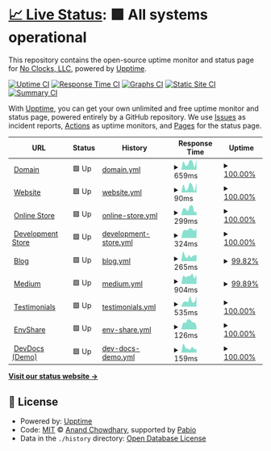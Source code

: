 # [📈 Live Status](https://demo.upptime.js.org): <!--live status--> **🟩 All systems operational**

This repository contains the open-source uptime monitor and status page for [No Clocks, LLC](https://website.noclocks.dev), powered by [Upptime](https://github.com/upptime/upptime).

[![Uptime CI](https://github.com/noclocks/uptime/workflows/Uptime%20CI/badge.svg)](https://github.com/noclocks/uptime/actions?query=workflow%3A%22Uptime+CI%22)
[![Response Time CI](https://github.com/noclocks/uptime/workflows/Response%20Time%20CI/badge.svg)](https://github.com/noclocks/uptime/actions?query=workflow%3A%22Response+Time+CI%22)
[![Graphs CI](https://github.com/noclocks/uptime/workflows/Graphs%20CI/badge.svg)](https://github.com/noclocks/uptime/actions?query=workflow%3A%22Graphs+CI%22)
[![Static Site CI](https://github.com/noclocks/uptime/workflows/Static%20Site%20CI/badge.svg)](https://github.com/noclocks/uptime/actions?query=workflow%3A%22Static+Site+CI%22)
[![Summary CI](https://github.com/noclocks/uptime/workflows/Summary%20CI/badge.svg)](https://github.com/noclocks/uptime/actions?query=workflow%3A%22Summary+CI%22)

With [Upptime](https://upptime.js.org), you can get your own unlimited and free uptime monitor and status page, powered entirely by a GitHub repository. We use [Issues](https://github.com/noclocks/uptime/issues) as incident reports, [Actions](https://github.com/noclocks/uptime/actions) as uptime monitors, and [Pages](https://demo.upptime.js.org) for the status page.

<!--start: status pages-->
<!-- This summary is generated by Upptime (https://github.com/upptime/upptime) -->
<!-- Do not edit this manually, your changes will be overwritten -->
<!-- prettier-ignore -->
| URL | Status | History | Response Time | Uptime |
| --- | ------ | ------- | ------------- | ------ |
| <img alt="" src="https://icons.duckduckgo.com/ip3/noclocks.dev.ico" height="13"> [Domain](https://noclocks.dev) | 🟩 Up | [domain.yml](https://github.com/noclocks/uptime/commits/HEAD/history/domain.yml) | <details><summary><img alt="Response time graph" src="./graphs/domain/response-time-week.png" height="20"> 659ms</summary><br><a href="https://noclocks.github.io/uptime/history/domain"><img alt="Response time 511" src="https://img.shields.io/endpoint?url=https%3A%2F%2Fraw.githubusercontent.com%2Fnoclocks%2Fuptime%2FHEAD%2Fapi%2Fdomain%2Fresponse-time.json"></a><br><a href="https://noclocks.github.io/uptime/history/domain"><img alt="24-hour response time 966" src="https://img.shields.io/endpoint?url=https%3A%2F%2Fraw.githubusercontent.com%2Fnoclocks%2Fuptime%2FHEAD%2Fapi%2Fdomain%2Fresponse-time-day.json"></a><br><a href="https://noclocks.github.io/uptime/history/domain"><img alt="7-day response time 659" src="https://img.shields.io/endpoint?url=https%3A%2F%2Fraw.githubusercontent.com%2Fnoclocks%2Fuptime%2FHEAD%2Fapi%2Fdomain%2Fresponse-time-week.json"></a><br><a href="https://noclocks.github.io/uptime/history/domain"><img alt="30-day response time 553" src="https://img.shields.io/endpoint?url=https%3A%2F%2Fraw.githubusercontent.com%2Fnoclocks%2Fuptime%2FHEAD%2Fapi%2Fdomain%2Fresponse-time-month.json"></a><br><a href="https://noclocks.github.io/uptime/history/domain"><img alt="1-year response time 511" src="https://img.shields.io/endpoint?url=https%3A%2F%2Fraw.githubusercontent.com%2Fnoclocks%2Fuptime%2FHEAD%2Fapi%2Fdomain%2Fresponse-time-year.json"></a></details> | <details><summary><a href="https://noclocks.github.io/uptime/history/domain">100.00%</a></summary><a href="https://noclocks.github.io/uptime/history/domain"><img alt="All-time uptime 100.00%" src="https://img.shields.io/endpoint?url=https%3A%2F%2Fraw.githubusercontent.com%2Fnoclocks%2Fuptime%2FHEAD%2Fapi%2Fdomain%2Fuptime.json"></a><br><a href="https://noclocks.github.io/uptime/history/domain"><img alt="24-hour uptime 100.00%" src="https://img.shields.io/endpoint?url=https%3A%2F%2Fraw.githubusercontent.com%2Fnoclocks%2Fuptime%2FHEAD%2Fapi%2Fdomain%2Fuptime-day.json"></a><br><a href="https://noclocks.github.io/uptime/history/domain"><img alt="7-day uptime 100.00%" src="https://img.shields.io/endpoint?url=https%3A%2F%2Fraw.githubusercontent.com%2Fnoclocks%2Fuptime%2FHEAD%2Fapi%2Fdomain%2Fuptime-week.json"></a><br><a href="https://noclocks.github.io/uptime/history/domain"><img alt="30-day uptime 100.00%" src="https://img.shields.io/endpoint?url=https%3A%2F%2Fraw.githubusercontent.com%2Fnoclocks%2Fuptime%2FHEAD%2Fapi%2Fdomain%2Fuptime-month.json"></a><br><a href="https://noclocks.github.io/uptime/history/domain"><img alt="1-year uptime 100.00%" src="https://img.shields.io/endpoint?url=https%3A%2F%2Fraw.githubusercontent.com%2Fnoclocks%2Fuptime%2FHEAD%2Fapi%2Fdomain%2Fuptime-year.json"></a></details>
| <img alt="" src="https://icons.duckduckgo.com/ip3/noclocks.dev.ico" height="13"> [Website](https://noclocks.dev) | 🟩 Up | [website.yml](https://github.com/noclocks/uptime/commits/HEAD/history/website.yml) | <details><summary><img alt="Response time graph" src="./graphs/website/response-time-week.png" height="20"> 90ms</summary><br><a href="https://noclocks.github.io/uptime/history/website"><img alt="Response time 60" src="https://img.shields.io/endpoint?url=https%3A%2F%2Fraw.githubusercontent.com%2Fnoclocks%2Fuptime%2FHEAD%2Fapi%2Fwebsite%2Fresponse-time.json"></a><br><a href="https://noclocks.github.io/uptime/history/website"><img alt="24-hour response time 144" src="https://img.shields.io/endpoint?url=https%3A%2F%2Fraw.githubusercontent.com%2Fnoclocks%2Fuptime%2FHEAD%2Fapi%2Fwebsite%2Fresponse-time-day.json"></a><br><a href="https://noclocks.github.io/uptime/history/website"><img alt="7-day response time 90" src="https://img.shields.io/endpoint?url=https%3A%2F%2Fraw.githubusercontent.com%2Fnoclocks%2Fuptime%2FHEAD%2Fapi%2Fwebsite%2Fresponse-time-week.json"></a><br><a href="https://noclocks.github.io/uptime/history/website"><img alt="30-day response time 67" src="https://img.shields.io/endpoint?url=https%3A%2F%2Fraw.githubusercontent.com%2Fnoclocks%2Fuptime%2FHEAD%2Fapi%2Fwebsite%2Fresponse-time-month.json"></a><br><a href="https://noclocks.github.io/uptime/history/website"><img alt="1-year response time 60" src="https://img.shields.io/endpoint?url=https%3A%2F%2Fraw.githubusercontent.com%2Fnoclocks%2Fuptime%2FHEAD%2Fapi%2Fwebsite%2Fresponse-time-year.json"></a></details> | <details><summary><a href="https://noclocks.github.io/uptime/history/website">100.00%</a></summary><a href="https://noclocks.github.io/uptime/history/website"><img alt="All-time uptime 100.00%" src="https://img.shields.io/endpoint?url=https%3A%2F%2Fraw.githubusercontent.com%2Fnoclocks%2Fuptime%2FHEAD%2Fapi%2Fwebsite%2Fuptime.json"></a><br><a href="https://noclocks.github.io/uptime/history/website"><img alt="24-hour uptime 100.00%" src="https://img.shields.io/endpoint?url=https%3A%2F%2Fraw.githubusercontent.com%2Fnoclocks%2Fuptime%2FHEAD%2Fapi%2Fwebsite%2Fuptime-day.json"></a><br><a href="https://noclocks.github.io/uptime/history/website"><img alt="7-day uptime 100.00%" src="https://img.shields.io/endpoint?url=https%3A%2F%2Fraw.githubusercontent.com%2Fnoclocks%2Fuptime%2FHEAD%2Fapi%2Fwebsite%2Fuptime-week.json"></a><br><a href="https://noclocks.github.io/uptime/history/website"><img alt="30-day uptime 100.00%" src="https://img.shields.io/endpoint?url=https%3A%2F%2Fraw.githubusercontent.com%2Fnoclocks%2Fuptime%2FHEAD%2Fapi%2Fwebsite%2Fuptime-month.json"></a><br><a href="https://noclocks.github.io/uptime/history/website"><img alt="1-year uptime 100.00%" src="https://img.shields.io/endpoint?url=https%3A%2F%2Fraw.githubusercontent.com%2Fnoclocks%2Fuptime%2FHEAD%2Fapi%2Fwebsite%2Fuptime-year.json"></a></details>
| <img alt="" src="https://icons.duckduckgo.com/ip3/store.noclocks.dev.ico" height="13"> [Online Store](https://store.noclocks.dev) | 🟩 Up | [online-store.yml](https://github.com/noclocks/uptime/commits/HEAD/history/online-store.yml) | <details><summary><img alt="Response time graph" src="./graphs/online-store/response-time-week.png" height="20"> 299ms</summary><br><a href="https://noclocks.github.io/uptime/history/online-store"><img alt="Response time 234" src="https://img.shields.io/endpoint?url=https%3A%2F%2Fraw.githubusercontent.com%2Fnoclocks%2Fuptime%2FHEAD%2Fapi%2Fonline-store%2Fresponse-time.json"></a><br><a href="https://noclocks.github.io/uptime/history/online-store"><img alt="24-hour response time 167" src="https://img.shields.io/endpoint?url=https%3A%2F%2Fraw.githubusercontent.com%2Fnoclocks%2Fuptime%2FHEAD%2Fapi%2Fonline-store%2Fresponse-time-day.json"></a><br><a href="https://noclocks.github.io/uptime/history/online-store"><img alt="7-day response time 299" src="https://img.shields.io/endpoint?url=https%3A%2F%2Fraw.githubusercontent.com%2Fnoclocks%2Fuptime%2FHEAD%2Fapi%2Fonline-store%2Fresponse-time-week.json"></a><br><a href="https://noclocks.github.io/uptime/history/online-store"><img alt="30-day response time 252" src="https://img.shields.io/endpoint?url=https%3A%2F%2Fraw.githubusercontent.com%2Fnoclocks%2Fuptime%2FHEAD%2Fapi%2Fonline-store%2Fresponse-time-month.json"></a><br><a href="https://noclocks.github.io/uptime/history/online-store"><img alt="1-year response time 234" src="https://img.shields.io/endpoint?url=https%3A%2F%2Fraw.githubusercontent.com%2Fnoclocks%2Fuptime%2FHEAD%2Fapi%2Fonline-store%2Fresponse-time-year.json"></a></details> | <details><summary><a href="https://noclocks.github.io/uptime/history/online-store">100.00%</a></summary><a href="https://noclocks.github.io/uptime/history/online-store"><img alt="All-time uptime 99.99%" src="https://img.shields.io/endpoint?url=https%3A%2F%2Fraw.githubusercontent.com%2Fnoclocks%2Fuptime%2FHEAD%2Fapi%2Fonline-store%2Fuptime.json"></a><br><a href="https://noclocks.github.io/uptime/history/online-store"><img alt="24-hour uptime 100.00%" src="https://img.shields.io/endpoint?url=https%3A%2F%2Fraw.githubusercontent.com%2Fnoclocks%2Fuptime%2FHEAD%2Fapi%2Fonline-store%2Fuptime-day.json"></a><br><a href="https://noclocks.github.io/uptime/history/online-store"><img alt="7-day uptime 100.00%" src="https://img.shields.io/endpoint?url=https%3A%2F%2Fraw.githubusercontent.com%2Fnoclocks%2Fuptime%2FHEAD%2Fapi%2Fonline-store%2Fuptime-week.json"></a><br><a href="https://noclocks.github.io/uptime/history/online-store"><img alt="30-day uptime 100.00%" src="https://img.shields.io/endpoint?url=https%3A%2F%2Fraw.githubusercontent.com%2Fnoclocks%2Fuptime%2FHEAD%2Fapi%2Fonline-store%2Fuptime-month.json"></a><br><a href="https://noclocks.github.io/uptime/history/online-store"><img alt="1-year uptime 99.99%" src="https://img.shields.io/endpoint?url=https%3A%2F%2Fraw.githubusercontent.com%2Fnoclocks%2Fuptime%2FHEAD%2Fapi%2Fonline-store%2Fuptime-year.json"></a></details>
| <img alt="" src="https://icons.duckduckgo.com/ip3/devstore.noclocks.dev.ico" height="13"> [Development Store](https://devstore.noclocks.dev) | 🟩 Up | [development-store.yml](https://github.com/noclocks/uptime/commits/HEAD/history/development-store.yml) | <details><summary><img alt="Response time graph" src="./graphs/development-store/response-time-week.png" height="20"> 324ms</summary><br><a href="https://noclocks.github.io/uptime/history/development-store"><img alt="Response time 268" src="https://img.shields.io/endpoint?url=https%3A%2F%2Fraw.githubusercontent.com%2Fnoclocks%2Fuptime%2FHEAD%2Fapi%2Fdevelopment-store%2Fresponse-time.json"></a><br><a href="https://noclocks.github.io/uptime/history/development-store"><img alt="24-hour response time 370" src="https://img.shields.io/endpoint?url=https%3A%2F%2Fraw.githubusercontent.com%2Fnoclocks%2Fuptime%2FHEAD%2Fapi%2Fdevelopment-store%2Fresponse-time-day.json"></a><br><a href="https://noclocks.github.io/uptime/history/development-store"><img alt="7-day response time 324" src="https://img.shields.io/endpoint?url=https%3A%2F%2Fraw.githubusercontent.com%2Fnoclocks%2Fuptime%2FHEAD%2Fapi%2Fdevelopment-store%2Fresponse-time-week.json"></a><br><a href="https://noclocks.github.io/uptime/history/development-store"><img alt="30-day response time 280" src="https://img.shields.io/endpoint?url=https%3A%2F%2Fraw.githubusercontent.com%2Fnoclocks%2Fuptime%2FHEAD%2Fapi%2Fdevelopment-store%2Fresponse-time-month.json"></a><br><a href="https://noclocks.github.io/uptime/history/development-store"><img alt="1-year response time 268" src="https://img.shields.io/endpoint?url=https%3A%2F%2Fraw.githubusercontent.com%2Fnoclocks%2Fuptime%2FHEAD%2Fapi%2Fdevelopment-store%2Fresponse-time-year.json"></a></details> | <details><summary><a href="https://noclocks.github.io/uptime/history/development-store">100.00%</a></summary><a href="https://noclocks.github.io/uptime/history/development-store"><img alt="All-time uptime 99.92%" src="https://img.shields.io/endpoint?url=https%3A%2F%2Fraw.githubusercontent.com%2Fnoclocks%2Fuptime%2FHEAD%2Fapi%2Fdevelopment-store%2Fuptime.json"></a><br><a href="https://noclocks.github.io/uptime/history/development-store"><img alt="24-hour uptime 100.00%" src="https://img.shields.io/endpoint?url=https%3A%2F%2Fraw.githubusercontent.com%2Fnoclocks%2Fuptime%2FHEAD%2Fapi%2Fdevelopment-store%2Fuptime-day.json"></a><br><a href="https://noclocks.github.io/uptime/history/development-store"><img alt="7-day uptime 100.00%" src="https://img.shields.io/endpoint?url=https%3A%2F%2Fraw.githubusercontent.com%2Fnoclocks%2Fuptime%2FHEAD%2Fapi%2Fdevelopment-store%2Fuptime-week.json"></a><br><a href="https://noclocks.github.io/uptime/history/development-store"><img alt="30-day uptime 100.00%" src="https://img.shields.io/endpoint?url=https%3A%2F%2Fraw.githubusercontent.com%2Fnoclocks%2Fuptime%2FHEAD%2Fapi%2Fdevelopment-store%2Fuptime-month.json"></a><br><a href="https://noclocks.github.io/uptime/history/development-store"><img alt="1-year uptime 99.92%" src="https://img.shields.io/endpoint?url=https%3A%2F%2Fraw.githubusercontent.com%2Fnoclocks%2Fuptime%2FHEAD%2Fapi%2Fdevelopment-store%2Fuptime-year.json"></a></details>
| <img alt="" src="https://icons.duckduckgo.com/ip3/blog.noclocks.dev.ico" height="13"> [Blog](https://blog.noclocks.dev) | 🟩 Up | [blog.yml](https://github.com/noclocks/uptime/commits/HEAD/history/blog.yml) | <details><summary><img alt="Response time graph" src="./graphs/blog/response-time-week.png" height="20"> 265ms</summary><br><a href="https://noclocks.github.io/uptime/history/blog"><img alt="Response time 321" src="https://img.shields.io/endpoint?url=https%3A%2F%2Fraw.githubusercontent.com%2Fnoclocks%2Fuptime%2FHEAD%2Fapi%2Fblog%2Fresponse-time.json"></a><br><a href="https://noclocks.github.io/uptime/history/blog"><img alt="24-hour response time 292" src="https://img.shields.io/endpoint?url=https%3A%2F%2Fraw.githubusercontent.com%2Fnoclocks%2Fuptime%2FHEAD%2Fapi%2Fblog%2Fresponse-time-day.json"></a><br><a href="https://noclocks.github.io/uptime/history/blog"><img alt="7-day response time 265" src="https://img.shields.io/endpoint?url=https%3A%2F%2Fraw.githubusercontent.com%2Fnoclocks%2Fuptime%2FHEAD%2Fapi%2Fblog%2Fresponse-time-week.json"></a><br><a href="https://noclocks.github.io/uptime/history/blog"><img alt="30-day response time 260" src="https://img.shields.io/endpoint?url=https%3A%2F%2Fraw.githubusercontent.com%2Fnoclocks%2Fuptime%2FHEAD%2Fapi%2Fblog%2Fresponse-time-month.json"></a><br><a href="https://noclocks.github.io/uptime/history/blog"><img alt="1-year response time 321" src="https://img.shields.io/endpoint?url=https%3A%2F%2Fraw.githubusercontent.com%2Fnoclocks%2Fuptime%2FHEAD%2Fapi%2Fblog%2Fresponse-time-year.json"></a></details> | <details><summary><a href="https://noclocks.github.io/uptime/history/blog">99.82%</a></summary><a href="https://noclocks.github.io/uptime/history/blog"><img alt="All-time uptime 99.96%" src="https://img.shields.io/endpoint?url=https%3A%2F%2Fraw.githubusercontent.com%2Fnoclocks%2Fuptime%2FHEAD%2Fapi%2Fblog%2Fuptime.json"></a><br><a href="https://noclocks.github.io/uptime/history/blog"><img alt="24-hour uptime 100.00%" src="https://img.shields.io/endpoint?url=https%3A%2F%2Fraw.githubusercontent.com%2Fnoclocks%2Fuptime%2FHEAD%2Fapi%2Fblog%2Fuptime-day.json"></a><br><a href="https://noclocks.github.io/uptime/history/blog"><img alt="7-day uptime 99.82%" src="https://img.shields.io/endpoint?url=https%3A%2F%2Fraw.githubusercontent.com%2Fnoclocks%2Fuptime%2FHEAD%2Fapi%2Fblog%2Fuptime-week.json"></a><br><a href="https://noclocks.github.io/uptime/history/blog"><img alt="30-day uptime 99.89%" src="https://img.shields.io/endpoint?url=https%3A%2F%2Fraw.githubusercontent.com%2Fnoclocks%2Fuptime%2FHEAD%2Fapi%2Fblog%2Fuptime-month.json"></a><br><a href="https://noclocks.github.io/uptime/history/blog"><img alt="1-year uptime 99.96%" src="https://img.shields.io/endpoint?url=https%3A%2F%2Fraw.githubusercontent.com%2Fnoclocks%2Fuptime%2FHEAD%2Fapi%2Fblog%2Fuptime-year.json"></a></details>
| <img alt="" src="https://icons.duckduckgo.com/ip3/medium.noclocks.dev.ico" height="13"> [Medium](https://medium.noclocks.dev/) | 🟩 Up | [medium.yml](https://github.com/noclocks/uptime/commits/HEAD/history/medium.yml) | <details><summary><img alt="Response time graph" src="./graphs/medium/response-time-week.png" height="20"> 904ms</summary><br><a href="https://noclocks.github.io/uptime/history/medium"><img alt="Response time 994" src="https://img.shields.io/endpoint?url=https%3A%2F%2Fraw.githubusercontent.com%2Fnoclocks%2Fuptime%2FHEAD%2Fapi%2Fmedium%2Fresponse-time.json"></a><br><a href="https://noclocks.github.io/uptime/history/medium"><img alt="24-hour response time 900" src="https://img.shields.io/endpoint?url=https%3A%2F%2Fraw.githubusercontent.com%2Fnoclocks%2Fuptime%2FHEAD%2Fapi%2Fmedium%2Fresponse-time-day.json"></a><br><a href="https://noclocks.github.io/uptime/history/medium"><img alt="7-day response time 904" src="https://img.shields.io/endpoint?url=https%3A%2F%2Fraw.githubusercontent.com%2Fnoclocks%2Fuptime%2FHEAD%2Fapi%2Fmedium%2Fresponse-time-week.json"></a><br><a href="https://noclocks.github.io/uptime/history/medium"><img alt="30-day response time 887" src="https://img.shields.io/endpoint?url=https%3A%2F%2Fraw.githubusercontent.com%2Fnoclocks%2Fuptime%2FHEAD%2Fapi%2Fmedium%2Fresponse-time-month.json"></a><br><a href="https://noclocks.github.io/uptime/history/medium"><img alt="1-year response time 994" src="https://img.shields.io/endpoint?url=https%3A%2F%2Fraw.githubusercontent.com%2Fnoclocks%2Fuptime%2FHEAD%2Fapi%2Fmedium%2Fresponse-time-year.json"></a></details> | <details><summary><a href="https://noclocks.github.io/uptime/history/medium">99.89%</a></summary><a href="https://noclocks.github.io/uptime/history/medium"><img alt="All-time uptime 99.91%" src="https://img.shields.io/endpoint?url=https%3A%2F%2Fraw.githubusercontent.com%2Fnoclocks%2Fuptime%2FHEAD%2Fapi%2Fmedium%2Fuptime.json"></a><br><a href="https://noclocks.github.io/uptime/history/medium"><img alt="24-hour uptime 99.22%" src="https://img.shields.io/endpoint?url=https%3A%2F%2Fraw.githubusercontent.com%2Fnoclocks%2Fuptime%2FHEAD%2Fapi%2Fmedium%2Fuptime-day.json"></a><br><a href="https://noclocks.github.io/uptime/history/medium"><img alt="7-day uptime 99.89%" src="https://img.shields.io/endpoint?url=https%3A%2F%2Fraw.githubusercontent.com%2Fnoclocks%2Fuptime%2FHEAD%2Fapi%2Fmedium%2Fuptime-week.json"></a><br><a href="https://noclocks.github.io/uptime/history/medium"><img alt="30-day uptime 99.84%" src="https://img.shields.io/endpoint?url=https%3A%2F%2Fraw.githubusercontent.com%2Fnoclocks%2Fuptime%2FHEAD%2Fapi%2Fmedium%2Fuptime-month.json"></a><br><a href="https://noclocks.github.io/uptime/history/medium"><img alt="1-year uptime 99.91%" src="https://img.shields.io/endpoint?url=https%3A%2F%2Fraw.githubusercontent.com%2Fnoclocks%2Fuptime%2FHEAD%2Fapi%2Fmedium%2Fuptime-year.json"></a></details>
| <img alt="" src="https://icons.duckduckgo.com/ip3/testimonials.noclocks.dev.ico" height="13"> [Testimonials](https://testimonials.noclocks.dev) | 🟩 Up | [testimonials.yml](https://github.com/noclocks/uptime/commits/HEAD/history/testimonials.yml) | <details><summary><img alt="Response time graph" src="./graphs/testimonials/response-time-week.png" height="20"> 535ms</summary><br><a href="https://noclocks.github.io/uptime/history/testimonials"><img alt="Response time 479" src="https://img.shields.io/endpoint?url=https%3A%2F%2Fraw.githubusercontent.com%2Fnoclocks%2Fuptime%2FHEAD%2Fapi%2Ftestimonials%2Fresponse-time.json"></a><br><a href="https://noclocks.github.io/uptime/history/testimonials"><img alt="24-hour response time 878" src="https://img.shields.io/endpoint?url=https%3A%2F%2Fraw.githubusercontent.com%2Fnoclocks%2Fuptime%2FHEAD%2Fapi%2Ftestimonials%2Fresponse-time-day.json"></a><br><a href="https://noclocks.github.io/uptime/history/testimonials"><img alt="7-day response time 535" src="https://img.shields.io/endpoint?url=https%3A%2F%2Fraw.githubusercontent.com%2Fnoclocks%2Fuptime%2FHEAD%2Fapi%2Ftestimonials%2Fresponse-time-week.json"></a><br><a href="https://noclocks.github.io/uptime/history/testimonials"><img alt="30-day response time 439" src="https://img.shields.io/endpoint?url=https%3A%2F%2Fraw.githubusercontent.com%2Fnoclocks%2Fuptime%2FHEAD%2Fapi%2Ftestimonials%2Fresponse-time-month.json"></a><br><a href="https://noclocks.github.io/uptime/history/testimonials"><img alt="1-year response time 479" src="https://img.shields.io/endpoint?url=https%3A%2F%2Fraw.githubusercontent.com%2Fnoclocks%2Fuptime%2FHEAD%2Fapi%2Ftestimonials%2Fresponse-time-year.json"></a></details> | <details><summary><a href="https://noclocks.github.io/uptime/history/testimonials">100.00%</a></summary><a href="https://noclocks.github.io/uptime/history/testimonials"><img alt="All-time uptime 100.00%" src="https://img.shields.io/endpoint?url=https%3A%2F%2Fraw.githubusercontent.com%2Fnoclocks%2Fuptime%2FHEAD%2Fapi%2Ftestimonials%2Fuptime.json"></a><br><a href="https://noclocks.github.io/uptime/history/testimonials"><img alt="24-hour uptime 100.00%" src="https://img.shields.io/endpoint?url=https%3A%2F%2Fraw.githubusercontent.com%2Fnoclocks%2Fuptime%2FHEAD%2Fapi%2Ftestimonials%2Fuptime-day.json"></a><br><a href="https://noclocks.github.io/uptime/history/testimonials"><img alt="7-day uptime 100.00%" src="https://img.shields.io/endpoint?url=https%3A%2F%2Fraw.githubusercontent.com%2Fnoclocks%2Fuptime%2FHEAD%2Fapi%2Ftestimonials%2Fuptime-week.json"></a><br><a href="https://noclocks.github.io/uptime/history/testimonials"><img alt="30-day uptime 100.00%" src="https://img.shields.io/endpoint?url=https%3A%2F%2Fraw.githubusercontent.com%2Fnoclocks%2Fuptime%2FHEAD%2Fapi%2Ftestimonials%2Fuptime-month.json"></a><br><a href="https://noclocks.github.io/uptime/history/testimonials"><img alt="1-year uptime 100.00%" src="https://img.shields.io/endpoint?url=https%3A%2F%2Fraw.githubusercontent.com%2Fnoclocks%2Fuptime%2FHEAD%2Fapi%2Ftestimonials%2Fuptime-year.json"></a></details>
| <img alt="" src="https://icons.duckduckgo.com/ip3/envshare.noclocks.dev.ico" height="13"> [EnvShare](https://envshare.noclocks.dev) | 🟩 Up | [env-share.yml](https://github.com/noclocks/uptime/commits/HEAD/history/env-share.yml) | <details><summary><img alt="Response time graph" src="./graphs/env-share/response-time-week.png" height="20"> 126ms</summary><br><a href="https://noclocks.github.io/uptime/history/env-share"><img alt="Response time 198" src="https://img.shields.io/endpoint?url=https%3A%2F%2Fraw.githubusercontent.com%2Fnoclocks%2Fuptime%2FHEAD%2Fapi%2Fenv-share%2Fresponse-time.json"></a><br><a href="https://noclocks.github.io/uptime/history/env-share"><img alt="24-hour response time 56" src="https://img.shields.io/endpoint?url=https%3A%2F%2Fraw.githubusercontent.com%2Fnoclocks%2Fuptime%2FHEAD%2Fapi%2Fenv-share%2Fresponse-time-day.json"></a><br><a href="https://noclocks.github.io/uptime/history/env-share"><img alt="7-day response time 126" src="https://img.shields.io/endpoint?url=https%3A%2F%2Fraw.githubusercontent.com%2Fnoclocks%2Fuptime%2FHEAD%2Fapi%2Fenv-share%2Fresponse-time-week.json"></a><br><a href="https://noclocks.github.io/uptime/history/env-share"><img alt="30-day response time 310" src="https://img.shields.io/endpoint?url=https%3A%2F%2Fraw.githubusercontent.com%2Fnoclocks%2Fuptime%2FHEAD%2Fapi%2Fenv-share%2Fresponse-time-month.json"></a><br><a href="https://noclocks.github.io/uptime/history/env-share"><img alt="1-year response time 198" src="https://img.shields.io/endpoint?url=https%3A%2F%2Fraw.githubusercontent.com%2Fnoclocks%2Fuptime%2FHEAD%2Fapi%2Fenv-share%2Fresponse-time-year.json"></a></details> | <details><summary><a href="https://noclocks.github.io/uptime/history/env-share">100.00%</a></summary><a href="https://noclocks.github.io/uptime/history/env-share"><img alt="All-time uptime 99.98%" src="https://img.shields.io/endpoint?url=https%3A%2F%2Fraw.githubusercontent.com%2Fnoclocks%2Fuptime%2FHEAD%2Fapi%2Fenv-share%2Fuptime.json"></a><br><a href="https://noclocks.github.io/uptime/history/env-share"><img alt="24-hour uptime 100.00%" src="https://img.shields.io/endpoint?url=https%3A%2F%2Fraw.githubusercontent.com%2Fnoclocks%2Fuptime%2FHEAD%2Fapi%2Fenv-share%2Fuptime-day.json"></a><br><a href="https://noclocks.github.io/uptime/history/env-share"><img alt="7-day uptime 100.00%" src="https://img.shields.io/endpoint?url=https%3A%2F%2Fraw.githubusercontent.com%2Fnoclocks%2Fuptime%2FHEAD%2Fapi%2Fenv-share%2Fuptime-week.json"></a><br><a href="https://noclocks.github.io/uptime/history/env-share"><img alt="30-day uptime 99.93%" src="https://img.shields.io/endpoint?url=https%3A%2F%2Fraw.githubusercontent.com%2Fnoclocks%2Fuptime%2FHEAD%2Fapi%2Fenv-share%2Fuptime-month.json"></a><br><a href="https://noclocks.github.io/uptime/history/env-share"><img alt="1-year uptime 99.98%" src="https://img.shields.io/endpoint?url=https%3A%2F%2Fraw.githubusercontent.com%2Fnoclocks%2Fuptime%2FHEAD%2Fapi%2Fenv-share%2Fuptime-year.json"></a></details>
| <img alt="" src="https://icons.duckduckgo.com/ip3/devdocs.noclocks.dev.ico" height="13"> [DevDocs (Demo)](https://devdocs.noclocks.dev) | 🟩 Up | [dev-docs-demo.yml](https://github.com/noclocks/uptime/commits/HEAD/history/dev-docs-demo.yml) | <details><summary><img alt="Response time graph" src="./graphs/dev-docs-demo/response-time-week.png" height="20"> 159ms</summary><br><a href="https://noclocks.github.io/uptime/history/dev-docs-demo"><img alt="Response time 217" src="https://img.shields.io/endpoint?url=https%3A%2F%2Fraw.githubusercontent.com%2Fnoclocks%2Fuptime%2FHEAD%2Fapi%2Fdev-docs-demo%2Fresponse-time.json"></a><br><a href="https://noclocks.github.io/uptime/history/dev-docs-demo"><img alt="24-hour response time 118" src="https://img.shields.io/endpoint?url=https%3A%2F%2Fraw.githubusercontent.com%2Fnoclocks%2Fuptime%2FHEAD%2Fapi%2Fdev-docs-demo%2Fresponse-time-day.json"></a><br><a href="https://noclocks.github.io/uptime/history/dev-docs-demo"><img alt="7-day response time 159" src="https://img.shields.io/endpoint?url=https%3A%2F%2Fraw.githubusercontent.com%2Fnoclocks%2Fuptime%2FHEAD%2Fapi%2Fdev-docs-demo%2Fresponse-time-week.json"></a><br><a href="https://noclocks.github.io/uptime/history/dev-docs-demo"><img alt="30-day response time 245" src="https://img.shields.io/endpoint?url=https%3A%2F%2Fraw.githubusercontent.com%2Fnoclocks%2Fuptime%2FHEAD%2Fapi%2Fdev-docs-demo%2Fresponse-time-month.json"></a><br><a href="https://noclocks.github.io/uptime/history/dev-docs-demo"><img alt="1-year response time 217" src="https://img.shields.io/endpoint?url=https%3A%2F%2Fraw.githubusercontent.com%2Fnoclocks%2Fuptime%2FHEAD%2Fapi%2Fdev-docs-demo%2Fresponse-time-year.json"></a></details> | <details><summary><a href="https://noclocks.github.io/uptime/history/dev-docs-demo">100.00%</a></summary><a href="https://noclocks.github.io/uptime/history/dev-docs-demo"><img alt="All-time uptime 99.98%" src="https://img.shields.io/endpoint?url=https%3A%2F%2Fraw.githubusercontent.com%2Fnoclocks%2Fuptime%2FHEAD%2Fapi%2Fdev-docs-demo%2Fuptime.json"></a><br><a href="https://noclocks.github.io/uptime/history/dev-docs-demo"><img alt="24-hour uptime 100.00%" src="https://img.shields.io/endpoint?url=https%3A%2F%2Fraw.githubusercontent.com%2Fnoclocks%2Fuptime%2FHEAD%2Fapi%2Fdev-docs-demo%2Fuptime-day.json"></a><br><a href="https://noclocks.github.io/uptime/history/dev-docs-demo"><img alt="7-day uptime 100.00%" src="https://img.shields.io/endpoint?url=https%3A%2F%2Fraw.githubusercontent.com%2Fnoclocks%2Fuptime%2FHEAD%2Fapi%2Fdev-docs-demo%2Fuptime-week.json"></a><br><a href="https://noclocks.github.io/uptime/history/dev-docs-demo"><img alt="30-day uptime 99.93%" src="https://img.shields.io/endpoint?url=https%3A%2F%2Fraw.githubusercontent.com%2Fnoclocks%2Fuptime%2FHEAD%2Fapi%2Fdev-docs-demo%2Fuptime-month.json"></a><br><a href="https://noclocks.github.io/uptime/history/dev-docs-demo"><img alt="1-year uptime 99.98%" src="https://img.shields.io/endpoint?url=https%3A%2F%2Fraw.githubusercontent.com%2Fnoclocks%2Fuptime%2FHEAD%2Fapi%2Fdev-docs-demo%2Fuptime-year.json"></a></details>

<!--end: status pages-->

[**Visit our status website →**](https://docs.noclocks.dev/uptime)

## 📄 License

- Powered by: [Upptime](https://github.com/upptime/upptime)
- Code: [MIT](./LICENSE) © [Anand Chowdhary](https://anandchowdhary.com), supported by [Pabio](https://pabio.com)
- Data in the `./history` directory: [Open Database License](https://opendatacommons.org/licenses/odbl/1-0/)

